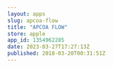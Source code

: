 ```yaml
---
layout: apps
slug: apcoa-flow
title: "APCOA FLOW"
store: apple
app_id: 1354962285
date: 2023-03-27T17:27:13Z
published: 2018-03-20T00:31:51Z
---
```

